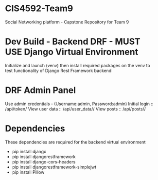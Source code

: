 # CIS4592-Team9
Social Networking platform - Capstone Repository for Team 9

# Dev Build - Backend DRF - MUST USE Django Virtual Environment
Initialize and launch (venv) then install required packages on the venv to test functionality of Django Rest Framework backend

# DRF Admin Panel
Use admin credentials - (Username:admin, Password:admin)
Initial login  ::   /api/token/
View user data ::   /api/user_data/<username>/
View posts     ::   /api/posts/<username>/

# Dependencies
These dependencies are required for the backend virtual environment
- pip install django
- pip install djangorestframework
- pip install django-cors-headers
- pip install djangorestframework-simplejwt
- pip install Pillow